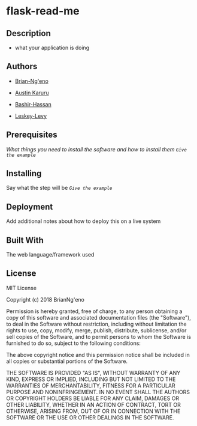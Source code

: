 # flask-read-me
## Description
* what your application is doing


## Authors
* [Brian-Ng'eno](https://github.com/BrianNgeno)
* [Austin Karuru](https://github.com/austinkaruru)

* [Bashir-Hassan](https://github.com/billowbashir)

* [Leskey-Levy](https://github.com/leskeylevy)

## Prerequisites
_What things you need to install the software and how to install them_
_`Give the example`_

## Installing
Say what the step will be
_`Give the example`_

## Deployment
Add additional notes about how to deploy this on a live system

## Built With
The web language/framework used

## License
MIT License

Copyright (c) 2018 BrianNg'eno




Permission is hereby granted, free of charge, to any person obtaining a copy
of this software and associated documentation files (the "Software"), to deal
in the Software without restriction, including without limitation the rights
to use, copy, modify, merge, publish, distribute, sublicense, and/or sell
copies of the Software, and to permit persons to whom the Software is
furnished to do so, subject to the following conditions:

The above copyright notice and this permission notice shall be included in all
copies or substantial portions of the Software.

THE SOFTWARE IS PROVIDED "AS IS", WITHOUT WARRANTY OF ANY KIND, EXPRESS OR
IMPLIED, INCLUDING BUT NOT LIMITED TO THE WARRANTIES OF MERCHANTABILITY,
FITNESS FOR A PARTICULAR PURPOSE AND NONINFRINGEMENT. IN NO EVENT SHALL THE
AUTHORS OR COPYRIGHT HOLDERS BE LIABLE FOR ANY CLAIM, DAMAGES OR OTHER
LIABILITY, WHETHER IN AN ACTION OF CONTRACT, TORT OR OTHERWISE, ARISING FROM,
OUT OF OR IN CONNECTION WITH THE SOFTWARE OR THE USE OR OTHER DEALINGS IN THE
SOFTWARE.
